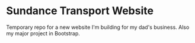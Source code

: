 # Sundance Transport Website
Temporary repo for a new website I'm building for my dad's business. Also my major project in Bootstrap.
